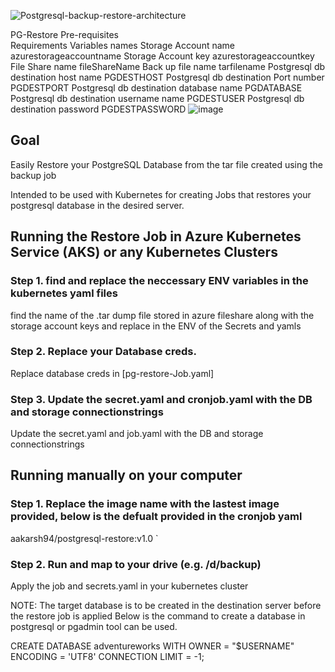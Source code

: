 ![Postgresql-backup-restore-architecture](https://user-images.githubusercontent.com/85996087/152223067-bf76710e-18cc-4e4e-8345-bc272c6bed62.jpg)

PG-Restore Pre-requisites	
Requirements	Variables names
Storage Account name	azurestorageaccountname
Storage Account key	azurestorageaccountkey
File Share name	fileShareName
Back up file name	tarfilename
Postgresql db destination host name	PGDESTHOST
Postgresql db destination Port number	PGDESTPORT
Postgresql db destination database name	PGDATABASE
Postgresql db destination username name	PGDESTUSER
Postgresql db destination password	PGDESTPASSWORD
![image](https://user-images.githubusercontent.com/85996087/152306934-b556bd9f-9294-4d84-8b41-684c4a335b0e.png)

## Goal

Easily Restore your PostgreSQL Database from the tar file created using the backup job

Intended to be used with Kubernetes for creating Jobs that restores your postgresql database in the desired server.

## Running the Restore Job in Azure Kubernetes Service (AKS) or any Kubernetes Clusters

### Step 1. find and replace the neccessary ENV variables in the kubernetes yaml files

find the name of the .tar dump file stored in azure fileshare along with the storage account keys and replace in the ENV of the Secrets and yamls

### Step 2. Replace your Database creds.
Replace database creds in [pg-restore-Job.yaml]

### Step 3. Update the secret.yaml and cronjob.yaml with the DB and storage connectionstrings

Update the secret.yaml and job.yaml with the DB and storage connectionstrings

## Running manually on your computer

### Step 1. Replace the image name with the lastest image provided, below is the defualt provided in the cronjob yaml

aakarsh94/postgresql-restore:v1.0 `

### Step 2. Run and map to your drive (e.g. /d/backup)

 Apply the job and secrets.yaml in your kubernetes cluster

 NOTE: The target database is to be created in the destination server before the restore job is applied Below is the command to create a database in postgresql or pgadmin tool can be used.

CREATE DATABASE adventureworks
    WITH 
    OWNER = "$USERNAME"
    ENCODING = 'UTF8'
    CONNECTION LIMIT = -1; 

